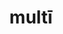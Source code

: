 ---
title: multī
meaning: many
ch: three
pos: totadjective
femstem: mult
femend: ae
neutstem: mult
neutend: a
derivative: multitude, multiply
mt: yes
mt1thru4: yes
---